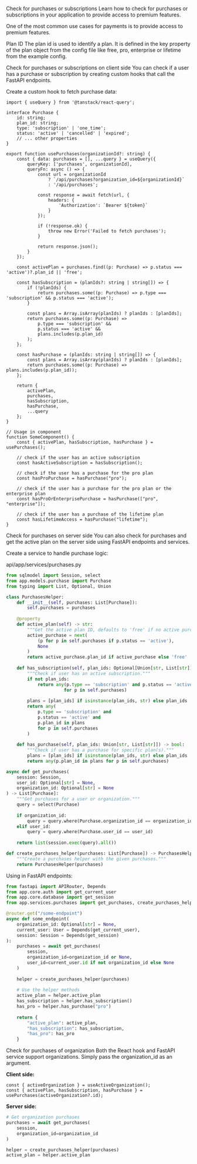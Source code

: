 Check for purchases or subscriptions
Learn how to check for purchases or subscriptions in your application to provide access to premium features.

One of the most common use cases for payments is to provide access to premium features.

Plan ID
The plan id is used to identify a plan. It is defined in the key property of the plan object from the config file like free, pro, enterprise or lifetime from the example config.

Check for purchases or subscriptions on client side
You can check if a user has a purchase or subscription by creating custom hooks that call the FastAPI endpoints.

Create a custom hook to fetch purchase data:

```tsx
import { useQuery } from '@tanstack/react-query';

interface Purchase {
    id: string;
    plan_id: string;
    type: 'subscription' | 'one_time';
    status: 'active' | 'cancelled' | 'expired';
    // ... other properties
}

export function usePurchases(organizationId?: string) {
    const { data: purchases = [], ...query } = useQuery({
        queryKey: ['purchases', organizationId],
        queryFn: async () => {
            const url = organizationId 
                ? `/api/purchases?organization_id=${organizationId}`
                : '/api/purchases';
            
            const response = await fetch(url, {
                headers: {
                    'Authorization': `Bearer ${token}`
                }
            });
            
            if (!response.ok) {
                throw new Error('Failed to fetch purchases');
            }
            
            return response.json();
        }
    });

    const activePlan = purchases.find((p: Purchase) => p.status === 'active')?.plan_id || 'free';
    
    const hasSubscription = (planIds?: string | string[]) => {
        if (!planIds) {
            return purchases.some((p: Purchase) => p.type === 'subscription' && p.status === 'active');
        }
        
        const plans = Array.isArray(planIds) ? planIds : [planIds];
        return purchases.some((p: Purchase) => 
            p.type === 'subscription' && 
            p.status === 'active' && 
            plans.includes(p.plan_id)
        );
    };
    
    const hasPurchase = (planIds: string | string[]) => {
        const plans = Array.isArray(planIds) ? planIds : [planIds];
        return purchases.some((p: Purchase) => plans.includes(p.plan_id));
    };

    return {
        activePlan,
        purchases,
        hasSubscription,
        hasPurchase,
        ...query
    };
}

// Usage in component
function SomeComponent() {
    const { activePlan, hasSubscription, hasPurchase } = usePurchases();
 
    // check if the user has an active subscription
    const hasActiveSubscription = hasSubscription();
 
    // check if the user has a purchase for the pro plan
    const hasProPurchase = hasPurchase("pro");
    
    // check if the user has a purchase for the pro plan or the enterprise plan
    const hasProOrEnterprisePurchase = hasPurchase(["pro", "enterprise"]);
 
    // check if the user has a purchase of the lifetime plan
    const hasLifetimeAccess = hasPurchase("lifetime");
}
```
Check for purchases on server side
You can also check for purchases and get the active plan on the server side using FastAPI endpoints and services.

Create a service to handle purchase logic:

api/app/services/purchases.py

```python
from sqlmodel import Session, select
from app.models.purchase import Purchase
from typing import List, Optional, Union

class PurchasesHelper:
    def __init__(self, purchases: List[Purchase]):
        self.purchases = purchases
    
    @property
    def active_plan(self) -> str:
        """Get the active plan ID, defaults to 'free' if no active purchases."""
        active_purchase = next(
            (p for p in self.purchases if p.status == 'active'), 
            None
        )
        return active_purchase.plan_id if active_purchase else 'free'
    
    def has_subscription(self, plan_ids: Optional[Union[str, List[str]]] = None) -> bool:
        """Check if user has an active subscription."""
        if not plan_ids:
            return any(p.type == 'subscription' and p.status == 'active' 
                      for p in self.purchases)
        
        plans = [plan_ids] if isinstance(plan_ids, str) else plan_ids
        return any(
            p.type == 'subscription' and 
            p.status == 'active' and 
            p.plan_id in plans
            for p in self.purchases
        )
    
    def has_purchase(self, plan_ids: Union[str, List[str]]) -> bool:
        """Check if user has a purchase for specific plan(s)."""
        plans = [plan_ids] if isinstance(plan_ids, str) else plan_ids
        return any(p.plan_id in plans for p in self.purchases)

async def get_purchases(
    session: Session, 
    user_id: Optional[str] = None, 
    organization_id: Optional[str] = None
) -> List[Purchase]:
    """Get purchases for a user or organization."""
    query = select(Purchase)
    
    if organization_id:
        query = query.where(Purchase.organization_id == organization_id)
    elif user_id:
        query = query.where(Purchase.user_id == user_id)
    
    return list(session.exec(query).all())

def create_purchases_helper(purchases: List[Purchase]) -> PurchasesHelper:
    """Create a purchases helper with the given purchases."""
    return PurchasesHelper(purchases)
```

Using in FastAPI endpoints:

```python
from fastapi import APIRouter, Depends
from app.core.auth import get_current_user
from app.core.database import get_session
from app.services.purchases import get_purchases, create_purchases_helper

@router.get("/some-endpoint")
async def some_endpoint(
    organization_id: Optional[str] = None,
    current_user: User = Depends(get_current_user),
    session: Session = Depends(get_session)
):
    purchases = await get_purchases(
        session, 
        organization_id=organization_id or None,
        user_id=current_user.id if not organization_id else None
    )
    
    helper = create_purchases_helper(purchases)
    
    # Use the helper methods
    active_plan = helper.active_plan
    has_subscription = helper.has_subscription()
    has_pro = helper.has_purchase("pro")
    
    return {
        "active_plan": active_plan,
        "has_subscription": has_subscription,
        "has_pro": has_pro
    }
```
Check for purchases of organization
Both the React hook and FastAPI service support organizations. Simply pass the organization_id as an argument.

**Client side:**
```tsx
const { activeOrganization } = useActiveOrganization();
const { activePlan, hasSubscription, hasPurchase } = usePurchases(activeOrganization?.id);
```

**Server side:**
```python
# Get organization purchases
purchases = await get_purchases(
    session, 
    organization_id=organization_id
)

helper = create_purchases_helper(purchases)
active_plan = helper.active_plan
```
